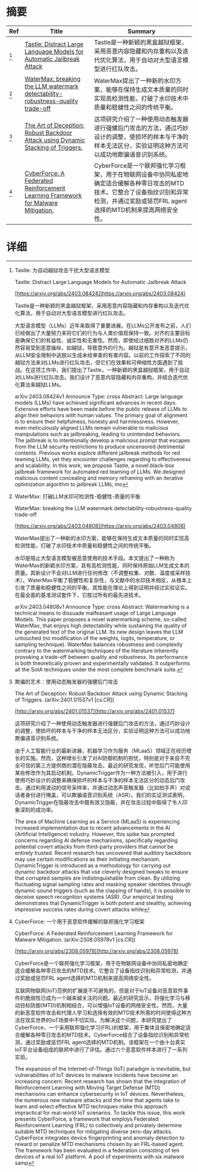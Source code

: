 # 摘要

| Ref | Title | Summary |
| --- | --- | --- |
| [^1] | [Tastle: Distract Large Language Models for Automatic Jailbreak Attack](https://arxiv.org/abs/2403.08424) | Tastle是一种新颖的黑盒越狱框架，采用恶意内容隐藏和内存重构以及迭代优化算法，用于自动对大型语言模型进行红队攻击。 |
| [^2] | [WaterMax: breaking the LLM watermark detectability-robustness-quality trade-off](https://arxiv.org/abs/2403.04808) | WaterMax提出了一种新的水印方案，能够在保持生成文本质量的同时实现高检测性能，打破了水印技术中质量和稳健性之间的传统平衡。 |
| [^3] | [The Art of Deception: Robust Backdoor Attack using Dynamic Stacking of Triggers.](http://arxiv.org/abs/2401.01537) | 这项研究介绍了一种使用动态触发器进行强健后门攻击的方法，通过巧妙设计的调整，使损坏的样本与干净的样本无法区分，实验证明这种方法可以成功地欺骗语音识别系统。 |
| [^4] | [CyberForce: A Federated Reinforcement Learning Framework for Malware Mitigation.](http://arxiv.org/abs/2308.05978) | CyberForce是一个联邦强化学习框架，用于在物联网设备中协同私密地确定适合缓解各种零日攻击的MTD技术。它整合了设备指纹识别和异常检测，并通过奖励或惩罚FRL agent选择的MTD机制来提高网络安全性。 |

# 详细

[^1]: Tastle: 为自动越狱攻击干扰大型语言模型

    Tastle: Distract Large Language Models for Automatic Jailbreak Attack

    [https://arxiv.org/abs/2403.08424](https://arxiv.org/abs/2403.08424)

    Tastle是一种新颖的黑盒越狱框架，采用恶意内容隐藏和内存重构以及迭代优化算法，用于自动对大型语言模型进行红队攻击。

    

    大型语言模型（LLMs）近年来取得了重要进展。在LLMs公开发布之前，人们已经做出了大量努力来将它们的行为与人类价值观保持一致。对齐的主要目标是确保它们的有益性、诚实性和无害性。然而，即使经过细致对齐的LLMs仍然容易受到恶意操纵，如越狱，导致意外的行为。越狱是有意开发恶意提示，从LLM安全限制中逃脱以生成未经审查的有害内容。以前的工作探索了不同的越狱方法来对LLMs进行红队攻击，但它们在效果和可伸缩性方面遇到了挑战。在这项工作中，我们提出了Tastle，一种新颖的黑盒越狱框架，用于自动对LLMs进行红队攻击。我们设计了恶意内容隐藏和内存重构，并结合迭代优化算法来越狱LLMs。

    arXiv:2403.08424v1 Announce Type: cross  Abstract: Large language models (LLMs) have achieved significant advances in recent days. Extensive efforts have been made before the public release of LLMs to align their behaviors with human values. The primary goal of alignment is to ensure their helpfulness, honesty and harmlessness. However, even meticulously aligned LLMs remain vulnerable to malicious manipulations such as jailbreaking, leading to unintended behaviors. The jailbreak is to intentionally develop a malicious prompt that escapes from the LLM security restrictions to produce uncensored detrimental contents. Previous works explore different jailbreak methods for red teaming LLMs, yet they encounter challenges regarding to effectiveness and scalability. In this work, we propose Tastle, a novel black-box jailbreak framework for automated red teaming of LLMs. We designed malicious content concealing and memory reframing with an iterative optimization algorithm to jailbreak LLMs, mo
    
[^2]: WaterMax: 打破LLM水印可检测性-稳健性-质量的平衡

    WaterMax: breaking the LLM watermark detectability-robustness-quality trade-off

    [https://arxiv.org/abs/2403.04808](https://arxiv.org/abs/2403.04808)

    WaterMax提出了一种新的水印方案，能够在保持生成文本质量的同时实现高检测性能，打破了水印技术中质量和稳健性之间的传统平衡。

    

    水印是阻止大型语言模型被恶意使用的技术手段。本文提出了一种称为WaterMax的新颖水印方案，具有高检测性能，同时保持原始LLM生成文本的质量。其新设计不会对LLM进行任何修改（不调整权重、对数、温度或采样技术）。WaterMax平衡了稳健性和复杂性，与文献中的水印技术相反，从根本上引发了质量和稳健性之间的平衡。其性能在理论上得到证明并经过实验证实。在最全面的基准测试套件下，它胜过所有的最先进技术。

    arXiv:2403.04808v1 Announce Type: cross  Abstract: Watermarking is a technical means to dissuade malfeasant usage of Large Language Models. This paper proposes a novel watermarking scheme, so-called WaterMax, that enjoys high detectability while sustaining the quality of the generated text of the original LLM. Its new design leaves the LLM untouched (no modification of the weights, logits, temperature, or sampling technique). WaterMax balances robustness and complexity contrary to the watermarking techniques of the literature inherently provoking a trade-off between quality and robustness. Its performance is both theoretically proven and experimentally validated. It outperforms all the SotA techniques under the most complete benchmark suite.
    
[^3]: 欺骗的艺术：使用动态触发器的强健后门攻击

    The Art of Deception: Robust Backdoor Attack using Dynamic Stacking of Triggers. (arXiv:2401.01537v1 [cs.CR])

    [http://arxiv.org/abs/2401.01537](http://arxiv.org/abs/2401.01537)

    这项研究介绍了一种使用动态触发器进行强健后门攻击的方法，通过巧妙设计的调整，使损坏的样本与干净的样本无法区分，实验证明这种方法可以成功地欺骗语音识别系统。

    

    由于人工智能行业的最新进展，机器学习作为服务（MLaaS）领域正在经历增长的实施。然而，这种增长引发了对AI防御机制的担忧，特别是对于来自不完全可信的第三方提供商的潜在隐蔽攻击。最近的研究发现，听觉后门可能使用某些修改作为其启动机制。DynamicTrigger作为一种方法被引入，用于进行使用巧妙设计的调整来确保损坏的样本与干净的样本无法区分的动态后门攻击。通过利用波动的信号采样率，并通过动态声音触发器（比如拍手声）对说话者身份进行掩盖，可以欺骗语音识别系统（ASR）。我们的实证测试表明，DynamicTrigger在隐蔽攻击中既有效又隐蔽，并在攻击过程中取得了令人印象深刻的成功率。

    The area of Machine Learning as a Service (MLaaS) is experiencing increased implementation due to recent advancements in the AI (Artificial Intelligence) industry. However, this spike has prompted concerns regarding AI defense mechanisms, specifically regarding potential covert attacks from third-party providers that cannot be entirely trusted. Recent research has uncovered that auditory backdoors may use certain modifications as their initiating mechanism. DynamicTrigger is introduced as a methodology for carrying out dynamic backdoor attacks that use cleverly designed tweaks to ensure that corrupted samples are indistinguishable from clean. By utilizing fluctuating signal sampling rates and masking speaker identities through dynamic sound triggers (such as the clapping of hands), it is possible to deceive speech recognition systems (ASR). Our empirical testing demonstrates that DynamicTrigger is both potent and stealthy, achieving impressive success rates during covert attacks while 
    
[^4]: CyberForce: 一个用于恶意软件缓解的联邦强化学习框架

    CyberForce: A Federated Reinforcement Learning Framework for Malware Mitigation. (arXiv:2308.05978v1 [cs.CR])

    [http://arxiv.org/abs/2308.05978](http://arxiv.org/abs/2308.05978)

    CyberForce是一个联邦强化学习框架，用于在物联网设备中协同私密地确定适合缓解各种零日攻击的MTD技术。它整合了设备指纹识别和异常检测，并通过奖励或惩罚FRL agent选择的MTD机制来提高网络安全性。

    

    互联网物联网(IoT)范例的扩展是不可避免的，但是对于IoT设备对恶意软件事件的脆弱性已成为一个越来越关注的问题。最近的研究显示，将强化学习与移动目标防御(MTD)机制相结合，可以增强IoT设备的网络安全性。然而，大量的新恶意软件攻击和代理人学习和选择有效的MTD技术所需的时间使得这种方法在现实世界的IoT场景中不切实际。为解决这个问题，本研究提出了CyberForce，一个采用联邦强化学习(FRL)的框架，用于集体且保密地确定适合缓解各种零日攻击的MTD技术。CyberForce结合了设备指纹识别和异常检测，通过奖励或惩罚FRL agent选择的MTD机制。该框架在一个由十台真实IoT平台设备组成的联邦中进行了评估。通过六个恶意软件样本进行了一系列实验。

    The expansion of the Internet-of-Things (IoT) paradigm is inevitable, but vulnerabilities of IoT devices to malware incidents have become an increasing concern. Recent research has shown that the integration of Reinforcement Learning with Moving Target Defense (MTD) mechanisms can enhance cybersecurity in IoT devices. Nevertheless, the numerous new malware attacks and the time that agents take to learn and select effective MTD techniques make this approach impractical for real-world IoT scenarios. To tackle this issue, this work presents CyberForce, a framework that employs Federated Reinforcement Learning (FRL) to collectively and privately determine suitable MTD techniques for mitigating diverse zero-day attacks. CyberForce integrates device fingerprinting and anomaly detection to reward or penalize MTD mechanisms chosen by an FRL-based agent. The framework has been evaluated in a federation consisting of ten devices of a real IoT platform. A pool of experiments with six malware samp
    

